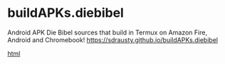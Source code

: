 # buildAPKs.diebibel
Android APK Die Bibel sources that build in Termux on Amazon Fire, Android and Chromebook!  https://sdrausty.github.io/buildAPKs.diebibel

[html](https://sdrausty.github.io/buildAPKs.diebibel/html/)
